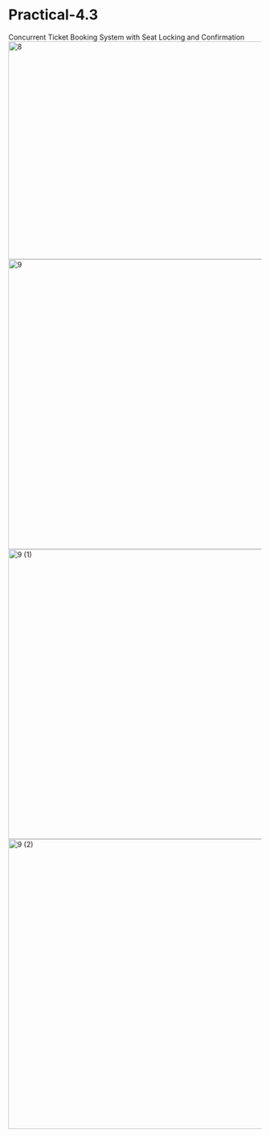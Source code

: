 # Practical-4.3
Concurrent Ticket Booking System with Seat Locking and Confirmation
<img width="791" height="433" alt="8" src="https://github.com/user-attachments/assets/f446aac2-4b5b-4d7f-9514-ee322497d43c" />
<img width="791" height="576" alt="9" src="https://github.com/user-attachments/assets/769f69f0-75e2-45da-bb00-7fb22ba96a91" />
<img width="791" height="576" alt="9 (1)" src="https://github.com/user-attachments/assets/6f16c51e-5442-4a69-9d34-128b5f2afeb2" />
<img width="791" height="576" alt="9 (2)" src="https://github.com/user-attachments/assets/efbdac55-b80b-41d3-a9c8-518cf9135090" />
